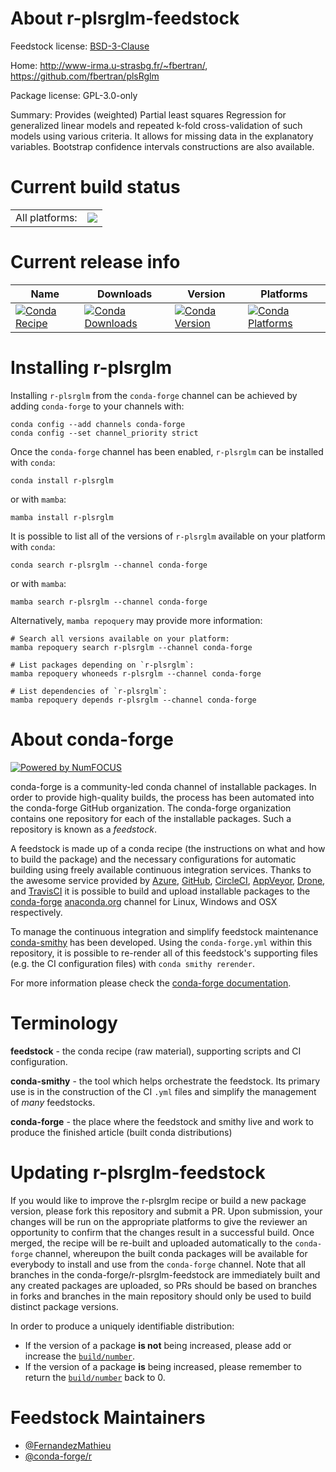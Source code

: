 About r-plsrglm-feedstock
=========================

Feedstock license: [BSD-3-Clause](https://github.com/conda-forge/r-plsrglm-feedstock/blob/main/LICENSE.txt)

Home: http://www-irma.u-strasbg.fr/~fbertran/, https://github.com/fbertran/plsRglm

Package license: GPL-3.0-only

Summary: Provides (weighted) Partial least squares Regression for generalized linear models and repeated k-fold cross-validation of such models using various criteria. It allows for missing data in the explanatory variables. Bootstrap confidence intervals constructions are also available.

Current build status
====================


<table><tr><td>All platforms:</td>
    <td>
      <a href="https://dev.azure.com/conda-forge/feedstock-builds/_build/latest?definitionId=11156&branchName=main">
        <img src="https://dev.azure.com/conda-forge/feedstock-builds/_apis/build/status/r-plsrglm-feedstock?branchName=main">
      </a>
    </td>
  </tr>
</table>

Current release info
====================

| Name | Downloads | Version | Platforms |
| --- | --- | --- | --- |
| [![Conda Recipe](https://img.shields.io/badge/recipe-r--plsrglm-green.svg)](https://anaconda.org/conda-forge/r-plsrglm) | [![Conda Downloads](https://img.shields.io/conda/dn/conda-forge/r-plsrglm.svg)](https://anaconda.org/conda-forge/r-plsrglm) | [![Conda Version](https://img.shields.io/conda/vn/conda-forge/r-plsrglm.svg)](https://anaconda.org/conda-forge/r-plsrglm) | [![Conda Platforms](https://img.shields.io/conda/pn/conda-forge/r-plsrglm.svg)](https://anaconda.org/conda-forge/r-plsrglm) |

Installing r-plsrglm
====================

Installing `r-plsrglm` from the `conda-forge` channel can be achieved by adding `conda-forge` to your channels with:

```
conda config --add channels conda-forge
conda config --set channel_priority strict
```

Once the `conda-forge` channel has been enabled, `r-plsrglm` can be installed with `conda`:

```
conda install r-plsrglm
```

or with `mamba`:

```
mamba install r-plsrglm
```

It is possible to list all of the versions of `r-plsrglm` available on your platform with `conda`:

```
conda search r-plsrglm --channel conda-forge
```

or with `mamba`:

```
mamba search r-plsrglm --channel conda-forge
```

Alternatively, `mamba repoquery` may provide more information:

```
# Search all versions available on your platform:
mamba repoquery search r-plsrglm --channel conda-forge

# List packages depending on `r-plsrglm`:
mamba repoquery whoneeds r-plsrglm --channel conda-forge

# List dependencies of `r-plsrglm`:
mamba repoquery depends r-plsrglm --channel conda-forge
```


About conda-forge
=================

[![Powered by
NumFOCUS](https://img.shields.io/badge/powered%20by-NumFOCUS-orange.svg?style=flat&colorA=E1523D&colorB=007D8A)](https://numfocus.org)

conda-forge is a community-led conda channel of installable packages.
In order to provide high-quality builds, the process has been automated into the
conda-forge GitHub organization. The conda-forge organization contains one repository
for each of the installable packages. Such a repository is known as a *feedstock*.

A feedstock is made up of a conda recipe (the instructions on what and how to build
the package) and the necessary configurations for automatic building using freely
available continuous integration services. Thanks to the awesome service provided by
[Azure](https://azure.microsoft.com/en-us/services/devops/), [GitHub](https://github.com/),
[CircleCI](https://circleci.com/), [AppVeyor](https://www.appveyor.com/),
[Drone](https://cloud.drone.io/welcome), and [TravisCI](https://travis-ci.com/)
it is possible to build and upload installable packages to the
[conda-forge](https://anaconda.org/conda-forge) [anaconda.org](https://anaconda.org/)
channel for Linux, Windows and OSX respectively.

To manage the continuous integration and simplify feedstock maintenance
[conda-smithy](https://github.com/conda-forge/conda-smithy) has been developed.
Using the ``conda-forge.yml`` within this repository, it is possible to re-render all of
this feedstock's supporting files (e.g. the CI configuration files) with ``conda smithy rerender``.

For more information please check the [conda-forge documentation](https://conda-forge.org/docs/).

Terminology
===========

**feedstock** - the conda recipe (raw material), supporting scripts and CI configuration.

**conda-smithy** - the tool which helps orchestrate the feedstock.
                   Its primary use is in the construction of the CI ``.yml`` files
                   and simplify the management of *many* feedstocks.

**conda-forge** - the place where the feedstock and smithy live and work to
                  produce the finished article (built conda distributions)


Updating r-plsrglm-feedstock
============================

If you would like to improve the r-plsrglm recipe or build a new
package version, please fork this repository and submit a PR. Upon submission,
your changes will be run on the appropriate platforms to give the reviewer an
opportunity to confirm that the changes result in a successful build. Once
merged, the recipe will be re-built and uploaded automatically to the
`conda-forge` channel, whereupon the built conda packages will be available for
everybody to install and use from the `conda-forge` channel.
Note that all branches in the conda-forge/r-plsrglm-feedstock are
immediately built and any created packages are uploaded, so PRs should be based
on branches in forks and branches in the main repository should only be used to
build distinct package versions.

In order to produce a uniquely identifiable distribution:
 * If the version of a package **is not** being increased, please add or increase
   the [``build/number``](https://docs.conda.io/projects/conda-build/en/latest/resources/define-metadata.html#build-number-and-string).
 * If the version of a package **is** being increased, please remember to return
   the [``build/number``](https://docs.conda.io/projects/conda-build/en/latest/resources/define-metadata.html#build-number-and-string)
   back to 0.

Feedstock Maintainers
=====================

* [@FernandezMathieu](https://github.com/FernandezMathieu/)
* [@conda-forge/r](https://github.com/orgs/conda-forge/teams/r/)

